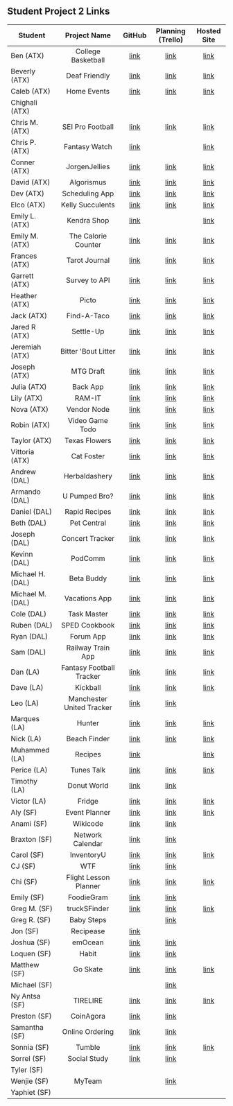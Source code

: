 ## Student Project 2 Links

| Student | Project Name | GitHub | Planning (Trello) | Hosted Site |
|---|:---:|:---:|:---:|:---:|
| Ben (ATX) | College Basketball | [link](https://github.com/ManliestBen/college-basketball) | [link](https://trello.com/b/WXOA4hHc/sei-college-basketball-project) | [link](https://college-basketball-project.herokuapp.com) |
| Beverly (ATX) | Deaf Friendly | [link](https://github.com/beverlyosoria/deaf-friendly) | [link](https://trello.com/b/F4vZsWRm/search-it) | [link](https://deaf-friendly.herokuapp.com/) |
| Caleb (ATX) | Home Events | [link](https://github.com/snsaleh1/project2) | [link](https://trello.com/b/369Gas8y/home-app) | [link](https://homevents.herokuapp.com/) |
| Chighali (ATX) |  |  |  |  |
| Chris M. (ATX) | SEI Pro Football | [link](https://github.com/mayfielc/unit2-project) | [link](https://trello.com/b/MgH04x7o/ga) | [link](https://sei-profootball.herokuapp.com/) |
| Chris P. (ATX) | Fantasy Watch | [link](https://github.com/600rrchris/fantasy-watch) |  | [link](https://fantasy-watch.herokuapp.com/) |
| Conner (ATX) | JorgenJellies | [link](https://github.com/ConnerMcCabe/project2) |  [link](https://trello.com/b/2SNVVWcy/project-2)| [link](https://jorgensjellies.herokuapp.com/) |
| David (ATX) | Algorismus | [link](https://github.com/eyybaebae/algorismus) | [link](https://trello.com/b/qQhKDTw9/algorismus) | [link](https://algorismusbae.herokuapp.com/) |
| Dev (ATX) | Scheduling App | [link](https://github.com/Dev-94/sched-app) | [link](https://github.com/Dev-94/sched-app) | [link](https://scheduling-app94.herokuapp.com/) |
| Elco (ATX) | Kelly Succulents | [link](https://github.com/eag58914/e-commerce-website-unit-2-project) | [link](https://trello.com/b/cvHQGE4M/unit-2-project) | [link](https://kelly-succulents.herokuapp.com/) |
| Emily L. (ATX) | Kendra Shop | [link](https://github.com/emgrebe/Kendra-Shop-Project) |  | [link](https://kendra-products.herokuapp.com/) |
| Emily M. (ATX) | The Calorie Counter | [link](https://github.com/efm0004/the-calorie-controller) | [link](https://trello.com/b/ZyfRP0P6/project-2-the-calorie-controller) | [link](https://the-calorie-controller.herokuapp.com/) |
| Frances (ATX) | Tarot Journal | [link](https://github.com/fcancio/tarotjournal) | [link](https://trello.com/b/JuSjWJJl/project2) | [link](https://tarot-journal.herokuapp.com/) |
| Garrett (ATX) | Survey to API | [link](https://github.com/garryc5/survey) | [link](https://trello.com/b/YpUWfqCs/survey-website-todos) | [link](https://surveyapiandcharts.herokuapp.com/) |
| Heather (ATX) | Picto | [link](https://github.com/MetaHeather/picto-app) | [link](https://trello.com/b/JjqPeIqr/project-2-node-express-mongodb-full-stack-crud-application) | [link](https://picto-app.herokuapp.com/) |
| Jack (ATX) | Find-A-Taco | [link](https://github.com/Jground-33/Find-A-Taco) | [link](https://trello.com/b/HnvbV6Ko/unit-2-find-a-taco) | [link](https://find-a-taco.herokuapp.com) |
| Jared R (ATX) | Settle-Up | [link](https://github.com/jrodriguez082046/settle-up) | [link](https://trello.com/b/28sZi8p0/unit-2-project-settleup) | [link](https://settleup.herokuapp.com/) |
| Jeremiah (ATX) | Bitter 'Bout Litter | [link](https://github.com/JMHGZ/unit2-project) | [link](https://trello.com/b/TT5PXxjS/project2) | [link](https://bitter-bout-litter.herokuapp.com/members) |
| Joseph (ATX) | MTG Draft | [link](https://github.com/SleepyJosus/mtg-draft-sort) | [link](https://trello.com/b/jSGc3yzq/mtg-draft-sort) | [link](https://mtg-draft-filter.herokuapp.com/) |
| Julia (ATX) | Back App | [link](https://github.com/julia-nichole/bach-app) | [link](https://trello.com/b/VtqnzaMg/bach-app) | [link](https://bach-behavior-app.herokuapp.com/) |
| Lily (ATX) | RAM-IT | [link](https://github.com/lilymbest/RAM-IT) | [link](https://trello.com/b/RH9w8fup/unit-two-project) | [link](https://ram-it.herokuapp.com/) |
| Nova (ATX) | Vendor Node | [link](https://github.com/nhasley/Vender-Node) | [link](https://trello.com/b/nok4EzSj/project-2) | [link](https://vender-node.herokuapp.com/) |
| Robin (ATX) | Video Game Todo | [link](https://github.com/robified/video-game-todo-project) | [link](https://trello.com/b/vTQHFyVu/video-game-todo-project) | [link](https://vgduetoo-app.herokuapp.com/) |
| Taylor (ATX) | Texas Flowers | [link](https://github.com/tlacerte/Texas-Flower-Search) | [link](https://trello.com/b/ohQYoIhO/texas-flowers) | [link](https://texas-flower-search.herokuapp.com/) |
| Vittoria (ATX) | Cat Foster | [link](https://github.com/vittoriaerdem/cat-foster-database) | [link](https://trello.com/b/D4sxhF8j/cat-foster-database) | [link](https://cat-foster-database.herokuapp.com/fosters) |
| Andrew (DAL) | Herbaldashery | [link](https://github.com/atheismann/herbaldashery-cookbook) | [link](https://trello.com/b/Jvr4tiYD/p2-cookbook) | [link](https://herbaldashery-cookbook.herokuapp.com)|
| Armando (DAL) | U Pumped Bro?  | [link](https://github.com/Drag49487Jr/workoutWebsite-P2)| [link](https://trello.com/b/iEXBq13Q/ga-project-2)|[link](https://upumpedbro.herokuapp.com/)|
| Daniel (DAL) | Rapid Recipes|[link](https://github.com/dc3430/Rapid.Recipes) |[link](https://trello.com/b/G7G7evUa/cookbook)  |[link](https://rapidrecipes.herokuapp.com/recipes)|
| Beth (DAL) | Pet Central | [link](https://github.com/bethsmith0623/Pet-Central/) | [link](https://trello.com/b/AhwwmWIu/project-2-pet-central-app) |[link](http://pet-central.herokuapp.com/)|
| Joseph (DAL) | Concert Tracker | [link](https://github.com/Jhunted/My-Project-2.git)| [link](https://trello.com/b/FopwTLOS/concert-tracker)| [link](https://concertjournal.herokuapp.com/concerts)|
| Kevinn (DAL) | PodComm | [link](https://github.com/kevinnarbas/PodComm-p2)|[link](https://trello.com/b/9YcvWYcr/podcomm)| [link](https://podcomm.herokuapp.com/)|
| Michael H. (DAL) | Beta Buddy | [link](https://github.com/mhinte91/BetaBuddy) | [link](https://trello.com/b/53M8hkvx) |[link](https://beta-buddy.herokuapp.com) |
| Michael M. (DAL) | Vacations App |[link](https://github.com/Mad-Hatter-1865/project-vacations)| [link](https://trello.com/b/NCinrQmu/project-2)| [link](https://neon-vacation-log.herokuapp.com)|
| Cole (DAL) | Task Master | [link](https://trello.com/b/UTOmquNt/project-2)| [link](https://github.com/41Holmes41/project2)|  [link](http://taskmaster4000.herokuapp.com/)|
| Ruben (DAL) | SPED Cookbook | [link](https://github.com/rcaceres1/spedCookbook)| [link](https://trello.com/b/BEyp4mYN/sped-teachers-cookbook) | [link](https://sped-cookbook.herokuapp.com/)|
| Ryan (DAL) | Forum App |[link](https://github.com/RyanPGeorge/project2-forum)| [link](https://trello.com/b/zimb5iK3/ga-sei-project-2) | [link](https://ga-project2-forum.herokuapp.com) |
| Sam (DAL) | Railway Train App | [link](https://github.com/samiduara/Standard-Gauge-Railway-Train-APP)| [link](https://trello.com/b/OECQ3nH0/standard-gauge-railway ) |[link](https://starndard-gauge-railway.herokuapp.com)|
| Dan (LA) | Fantasy Football Tracker | [link](https://github.com/seagrendaniel/Fantasy-Football-Tracker) | [link](https://trello.com/b/uo17yYUG/ff-tracker-sei-full-stack-web-app) | [link](https://fantasy-football-stat-tracker.herokuapp.com/teams) |
| Dave (LA) | Kickball  | [link](https://github.com/davekoncsol/kickball)  | [link](https://trello.com/b/8SemGKuF/kickball) | [link](https://kickball-page.herokuapp.com/ballers) |
| Leo (LA) | Manchester United Tracker | [link](https://github.com/leonelRos/manchester-united-tracker) | [link](https://github.com/leonelRos/manchester-united-tracker) |  |
| Marques (LA) | Hunter | [link](https://github.com/Mjsmith30/Hunter) | [link](https://trello.com/b/Xt7U7Isd/project-2-web-app) | [link](https://thrifthunter.herokuapp.com/) |
| Nick (LA) | Beach Finder | [link](https://github.com/nbai123/Beach-Finder) | [link](https://trello.com/b/Y3e5N2Ju/proj-2) | [link](https://beachfinder.herokuapp.com/beaches) |
| Muhammed (LA) | Recipes | [link](https://github.com/qadanm/recipes) |  | [link](https://farawla.herokuapp.com/recipes) |
| Perice (LA) | Tunes Talk | [link](https://github.com/perice-pope/tunes-talk) | [link](https://trello.com/b/hHPBMPMc/tune-talk) | [link](https://tunestalk.herokuapp.com) |
| Timothy (LA) | Donut World | [link](https://github.com/TimCross1994/Donut-World) | [link](https://trello.com/b/RHoGM2gG/donut-journal) |  |
| Victor (LA) | Fridge | [link](https://github.com/TimeForZeros/fridge-app) | [link](https://trello.com/b/A8wxwDhe/fridge-app) | [link](https://whatsinmyfridgefoo.herokuapp.com/users) |
| Aly (SF) | Event Planner | [link](https://github.com/alynguyen/event-planner) | [link](https://trello.com/b/g8S5qgLR/event-planner) | [link](http://alyplans.herokuapp.com/) |
| Anami (SF) | Wikicode | [link](https://github.com/anami-sf/wikicode) | [link](https://trello.com/b/Uovn3MiM/wikicode) |  |
| Braxton (SF) | Network Calendar | [link](https://github.com/codenerd21/project2-event-calendar) | [link](https://trello.com/b/F0t7d30b/project-2-full-stack-crud-app) |  |
| Carol (SF) | InventoryU | [link](https://github.com/carolsand/InventoryU) | [link](https://trello.com/b/hY6s7vXM/inventoryu) | [link](https://inventoryu.herokuapp.com/) |
| CJ (SF) | WTF | [link](https://github.com/cjs83/wtf) | [link](https://trello.com/b/GOYSEsEC/wtf) |  |
| Chi (SF) | Flight Lesson Planner | [link](https://github.com/Chi37/flight-log-book) | [link](https://trello.com/b/cbtChWra/project-2) | [link](http://sei-flight-logger.herokuapp.com) |
| Emily (SF) | FoodieGram | [link](https://github.com/emilyc729/foodie-gram) | [link](https://trello.com/b/fUVzZUbH/full-stack-app-1) |  |
| Greg M. (SF) | truckSFinder | [link](https://github.com/g-merrill/truckSFinder) | [link](https://trello.com/b/UZQ23QIg/ga-sei-project-2-trucksfinder) | [link](https://trucksfinder.herokuapp.com) |
| Greg R. (SF) | Baby Steps |  | [link](https://trello.com/b/jBl1dmhw/baby-steps) |  |
| Jon (SF) | Recipease | [link](https://github.com/simpleCodify/recipease) |  |  |
| Joshua (SF) | emOcean | [link](https://github.com/jusselman/emOcean) | [link](https://trello.com/b/7n3Ta4Ls/sei-p-2) |  |
| Loquen (SF) | Habit | [link](https://github.com/Loquen/habit) | [link](https://trello.com/b/9MRDqrH7/loquen-jones-sei-4-project-2-habit) |  |
| Matthew (SF) | Go Skate | [link](https://github.com/mrobin88/goneGoSk8) | [link](https://trello.com/b/IZ6OzSL7/gonegosk9) | [link](https://gosk9.herokuapp.com/) |
| Michael (SF) |  |  | [link](https://trello.com/b/Z6uY8Sst/welcome-to-trello) |  |
| Ny Antsa (SF) | TIRELIRE | [link](https://github.com/NyAntsaR/tirelire_project) | [link](https://trello.com/b/ElJVaV40/expense-tracker) | [link](https://tirelire-sei.herokuapp.com/users) |
| Preston (SF) | CoinAgora | [link](https://github.com/prestonhom/CoinAgora) | [link](https://trello.com/b/Qc9mF0ip/coinagora) |  |
| Samantha (SF) | Online Ordering | [link](https://github.com/Samantha2233/Cafe-Madrid-Online-Ordering) | [link](https://trello.com/b/rUah901M/cafe-madrid-online-ordering) |  |
| Sonnia (SF) | Tumble | [link](https://github.com/brownbugz/project-2-tumble) | [link](https://trello.com/b/Y8BpsBeu/project2-tumble) | [link](https://sei-project2-tumble.herokuapp.com/) |
| Sorrel (SF) | Social Study | [link](https://github.com/sorrelbri/social-study) | [link](https://trello.com/b/NSAL72CL/social-study) |  |
| Tyler (SF) |  |  |  |  |
| Wenjie (SF) | MyTeam |  | [link](https://trello.com/b/d2HuLzve/myteam) |  |
| Yaphiet (SF) |  |  |  |  |
